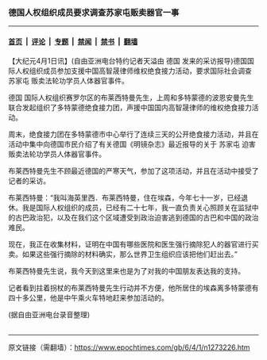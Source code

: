 ### 德国人权组织成员要求调查苏家屯贩卖器官一事

---

#### [首页](../../../..?n1273226) &nbsp;|&nbsp; [评论](../../../../../epoch-comment?n1273226) &nbsp;|&nbsp; [专题](../../../../../epoch-special?n1273226) &nbsp;|&nbsp; [禁闻](../../../../../epoch-news?n1273226) &nbsp;|&nbsp; [禁书](../../../../../books?n1273226) &nbsp;|&nbsp; [翻墙](https://github.com/gfw-breaker/nogfw/blob/master/README.md?n1273226)


<div class="post_content" id="artbody" itemprop="articleBody">
 <!-- article content begin -->
 <p>
  【大纪元4月1日讯】(自由亚洲电台特约记者天溢由
  <ok href="https://www.epochtimes.com/gb/tag/%E5%BE%B7%E5%9B%BD.html">
   德国
  </ok>
  发来的采访报导)德国国际人权组织成员参加支援中国高智晟律师维权绝食接力活动，要求国际社会调查
  <ok href="https://www.epochtimes.com/gb/tag/%E8%8B%8F%E5%AE%B6%E5%B1%AF.html">
   苏家屯
  </ok>
  贩卖法轮功学员人体器官事件。
 </p>
 <p>
  <ok href="https://www.epochtimes.com/gb/tag/%E5%BE%B7%E5%9B%BD.html">
   德国
  </ok>
  国际人权组织赛罗尔区的布莱西特曼先生，上周和多特蒙德的波恩安曼先生联合发起组织了多特蒙德绝食接力团，声援中国国内高智晟律师的维权绝食接力活动。
 </p>
 <p>
  周末，绝食接力团在多特蒙德市中心举行了连续三天的公开绝食接力活动，并且在活动中集中向德国市民介绍了有关德国《明镜杂志》最近报导的关于
  <ok href="https://www.epochtimes.com/gb/tag/%E8%8B%8F%E5%AE%B6%E5%B1%AF.html">
   苏家屯
  </ok>
  迫害贩卖法轮功学员人体器官事件。
 </p>
 <p>
  布莱西特曼先生不顾最近德国的严寒天气，参加了这项活动，并且在活动中接受了记者的采访。
 </p>
 <p>
  布莱西特曼：“我叫海英里西．布莱西特曼，住在埃森，今年七十一岁，已经退休。我是国际人权组织的成员，已经有二十七年，我一直负责关心照顾关在监狱中的古巴政治犯，以及在我们这个区域遭受到政治迫害逃到德国的古巴和中国的政治难民。
 </p>
 <p>
  现在，我正在收集材料，证明在中国有哪些医院和医生强行摘除犯人的器官进行买卖。如果这些强行摘除的材料确实，那么世界卫生组织应该把他们赶出去。”
 </p>
 <p>
  布莱西特曼先生说，我今天到这里来也是为了对我的中国朋友表达我的支持。
 </p>
 <p>
  记者看到拄着拐杖的布莱西特曼先生行动并不方便，他所居住的埃森离多特蒙德有四十多公里，他是中午乘火车特地赶来参加活动的。
 </p>
 <p>
  (据自由亚洲电台录音整理)
  <br/>
  <font color="#ffffff">
   (http://www.dajiyuan.com)
  </font>
 </p>
 <!-- article content end -->
 <div id="below_article_ad">
 </div>
</div>


---

原文链接（需翻墙）：https://www.epochtimes.com/gb/6/4/1/n1273226.htm